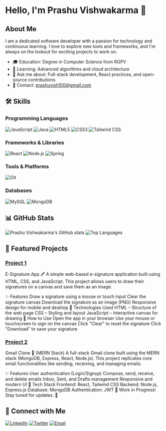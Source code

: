 # Hello, I'm Prashu Vishwakarma 👋


## About Me

I am a dedicated software developer with a passion for technology and continuous learning. I love to explore new tools and frameworks, and I'm always on the lookout for exciting projects to work on.

- 🎓 Education: Degree in Computer Science from RGPV 
- 🌱 Learning: Advanced algorithms and cloud architecture
- 💬 Ask me about: Full-stack development, React practices, and open-source contributions
- 📧 Contact: prashuvish100@gmail.com

## 🛠 Skills

### Programming Languages
![JavaScript](https://img.shields.io/badge/-JavaScript-F7DF1E?style=for-the-badge&logo=javascript&logoColor=black)
![Java](https://img.shields.io/badge/-Java-007396?style=for-the-badge&logo=java&logoColor=white)
![HTML5](https://img.shields.io/badge/-HTML5-E34F26?style=for-the-badge&logo=html5&logoColor=white)
![CSS3](https://img.shields.io/badge/-CSS3-1572B6?style=for-the-badge&logo=css3&logoColor=white)
![Tailwind CSS](https://img.shields.io/badge/-Tailwind%20CSS-38B2AC?style=for-the-badge&logo=tailwind-css&logoColor=white)

### Frameworks & Libraries
![React](https://img.shields.io/badge/-React-61DAFB?style=for-the-badge&logo=react&logoColor=black)
![Node.js](https://img.shields.io/badge/-Node.js-339933?style=for-the-badge&logo=node.js&logoColor=white)
![Spring](https://img.shields.io/badge/-Spring-6DB33F?style=for-the-badge&logo=spring&logoColor=white)

### Tools & Platforms
![Git](https://img.shields.io/badge/-Git-F05032?style=for-the-badge&logo=git&logoColor=white)

### Databases
![MySQL](https://img.shields.io/badge/-MySQL-4479A1?style=for-the-badge&logo=mysql&logoColor=white)
![MongoDB](https://img.shields.io/badge/-MongoDB-47A248?style=for-the-badge&logo=mongodb&logoColor=white)

## 📊 GitHub Stats

![Prashu Vishwakarma's GitHub stats](https://github-readme-stats.vercel.app/api?username=PrashuVishwakarma&show_icons=true&theme=tokyonight)
![Top Languages](https://github-readme-stats.vercel.app/api/top-langs/?username=PrashuVishwakarma&layout=compact&theme=tokyonight)

## 🌟 Featured Projects

### [Project 1](https://github.com/PrashuVishwakarma/project1)
E-Signature App 🖊️
A simple web-based e-signature application built using HTML, CSS, and JavaScript. This project allows users to draw their signatures on a canvas and save them as an image.

✨ Features
Draw a signature using a mouse or touch input
Clear the signature canvas
Download the signature as an image (PNG)
Responsive design for mobile and desktop
🚀 Technologies Used
HTML – Structure of the web page
CSS – Styling and layout
JavaScript – Interactive canvas for drawing
📌 How to Use
Open the app in your browser
Use your mouse or touchscreen to sign on the canvas
Click "Clear" to reset the signature
Click "Download" to save your signature


### [Project 2](https://github.com/PrashuVishwakarma/project2)
Gmail Clone 📧 (MERN Stack)
A full-stack Gmail clone built using the MERN stack (MongoDB, Express, React, Node.js). This project replicates core email functionalities like sending, receiving, and managing emails.

✨ Features
User authentication (Login/Signup)
Compose, send, receive, and delete emails
Inbox, Sent, and Drafts management
Responsive and modern UI
🚀 Tech Stack
Frontend: React, Tailwind CSS
Backend: Node.js, Express.js
Database: MongoDB
Authentication: JWT
🔹 Work in Progress! Stay tuned for updates. 🚀

## 🔗 Connect with Me

[![LinkedIn](https://img.shields.io/badge/-LinkedIn-0077B5?style=for-the-badge&logo=linkedin&logoColor=white)](https://www.linkedin.com/in/prashu-vishwakarma-799a33193/)
[![Twitter](https://img.shields.io/badge/-Twitter-1DA1F2?style=for-the-badge&logo=twitter&logoColor=white)](https://twitter.com/prashuvishwakarma)
[![Email](https://img.shields.io/badge/-Email-D14836?style=for-the-badge&logo=gmail&logoColor=white)](mailto:prashuvis100@gmail.com)
